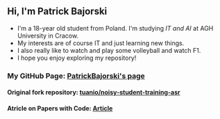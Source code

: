 ## Hi, I'm Patrick Bajorski
- I'm a 18-year old student from Poland. I'm studying _IT and AI_ at AGH University in Cracow.
- My interests are of course IT and just learning new things.
- I also really like to watch and play some volleyball and watch F1.
- I hope you enjoy exploring my repository!

### My GitHub Page: [PatrickBajorski's page](https://patrickbajorski.github.io/)

#### Original fork repository: [tuanio/noisy-student-training-asr](https://github.com/tuanio/noisy-student-training-asr)

#### Atricle on Papers with Code: [Article](https://paperswithcode.com/paper/pushing-the-limits-of-semi-supervised#code)
